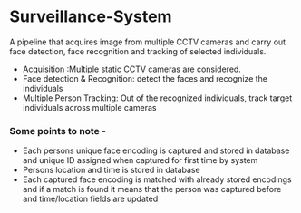 # Surveillance-System
A pipeline that acquires image from multiple CCTV cameras and carry out face detection, face recognition and tracking of selected individuals. 
* Acquisition :Multiple static CCTV cameras are considered.
* Face detection & Recognition: detect the faces and recognize the individuals 
* Multiple Person Tracking: Out of the recognized individuals, track target individuals across multiple cameras

### Some points to note - 
* Each persons unique face encoding is captured and stored in database and unique ID assigned when captured for first time by system
* Persons location and time is stored in database
* Each captured face encoding is matched with already stored encodings and if a match is found it means that the person was captured before and time/location fields are updated 
